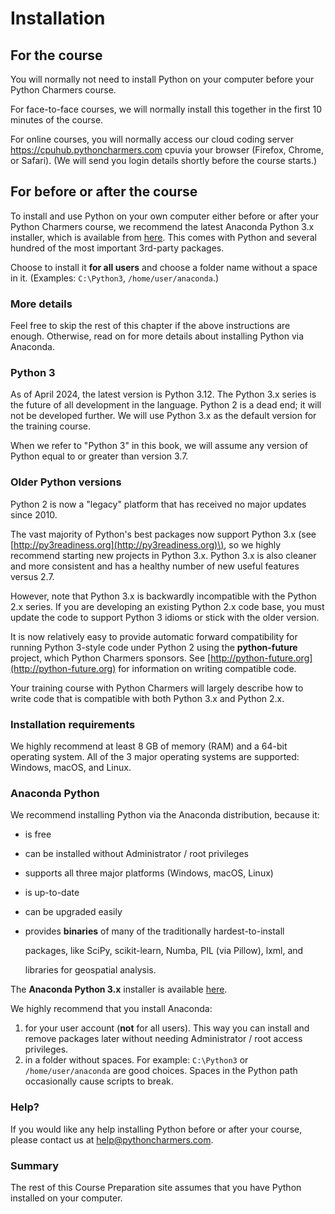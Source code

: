 # Installation

## For the course

You will normally not need to install Python on your computer before your
Python Charmers course.

For face-to-face courses, we will normally install this together in the first 10 minutes of the course.

For online courses, you will normally access our cloud coding server https://cpuhub.pythoncharmers.com cpuvia your browser (Firefox, Chrome, or Safari). (We will send you login details shortly before the course starts.)

## For before or after the course

To install and use Python on your own computer either before or after your
Python Charmers course, we recommend the latest Anaconda Python 3.x installer,
which is available from
[here](https://www.anaconda.com/distribution#download-section). This comes with
Python and several hundred of the most important 3rd-party packages.

Choose to install it **for all users** and choose a folder name without a space
in it.  \(Examples: `C:\Python3`, `/home/user/anaconda`.\)

### More details

Feel free to skip the rest of this chapter if the above instructions are enough. Otherwise, read on for more details about installing Python via Anaconda.

### Python 3

As of April 2024, the latest version is Python 3.12. The Python 3.x series is the future of all development in the language. Python 2 is a dead end; it will not be developed further. We will use Python 3.x as the default version for the training course.

When we refer to "Python 3" in this book, we will assume any version of Python equal to or greater than version 3.7.

### Older Python versions

Python 2 is now a "legacy" platform that has received no major updates since 2010.

The vast majority of Python's best packages now support Python 3.x \(see [http://py3readiness.org](http://py3readiness.org)\), so we highly recommend starting new projects in Python 3.x. Python 3.x is also cleaner and more consistent and has a healthy number of new useful features versus 2.7.

However, note that Python 3.x is backwardly incompatible with the Python 2.x series. If you are developing an existing Python 2.x code base, you must update the code to support Python 3 idioms or stick with the older version.

It is now relatively easy to provide automatic forward compatibility for running Python 3-style code under Python 2 using the **python-future** project, which Python Charmers sponsors. See [http://python-future.org](http://python-future.org) for information on writing compatible code.

Your training course with Python Charmers will largely describe how to write code that is compatible with both Python 3.x and Python 2.x.

### Installation requirements

We highly recommend at least 8 GB of memory \(RAM\) and a 64-bit operating system. All of the 3 major operating systems are supported: Windows, macOS, and Linux.

### Anaconda Python

We recommend installing Python via the Anaconda distribution, because it:

* is free
* can be installed without Administrator / root privileges
* supports all three major platforms \(Windows, macOS, Linux\)
* is up-to-date
* can be upgraded easily
* provides **binaries** of many of the traditionally hardest-to-install

  packages, like SciPy, scikit-learn, Numba, PIL \(via Pillow\), lxml, and

  libraries for geospatial analysis.

The **Anaconda Python 3.x** installer is available [here](https://www.anaconda.com/distribution#download-section).

We highly recommend that you install Anaconda:

1. for your user account \(**not** for all users\). This way you can install and remove packages later without needing Administrator / root access privileges.
2. in a folder without spaces. For example: `C:\Python3` or `/home/user/anaconda` are good choices. Spaces in the Python path occasionally cause scripts to break.

### Help?

If you would like any help installing Python before or after your course, please contact us at help@pythoncharmers.com.

### Summary

The rest of this Course Preparation site assumes that you have Python installed on your computer.

